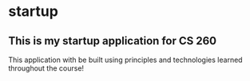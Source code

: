 # startup
## This is my startup application for CS 260
This application with be built using principles and technologies learned throughout the course!
